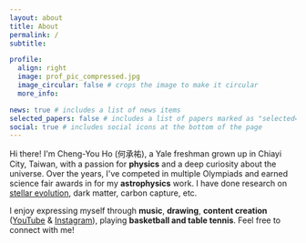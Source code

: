 ```yaml
---
layout: about
title: About
permalink: /
subtitle: 

profile:
  align: right
  image: prof_pic_compressed.jpg
  image_circular: false # crops the image to make it circular
  more_info: 

news: true # includes a list of news items
selected_papers: false # includes a list of papers marked as "selected={true}"
social: true # includes social icons at the bottom of the page
---
```


Hi there! I'm Cheng-You Ho (何承祐), a Yale freshman grown up in Chiayi City, Taiwan, with a passion for **physics** and a deep curiosity about the universe. Over the years, I've competed in multiple Olympiads and earned science fair awards in for my **astrophysics** work. I have done research on [stellar evolution](https://cyh1368.github.io/publications/), dark matter, carbon capture, etc. 

I enjoy expressing myself through **music**, **drawing**, **content creation** ([YouTube](https://www.youtube.com/@deltaknowledge15) & [Instagram](https://www.instagram.com/deltakphy/)), playing **basketball and table tennis**. Feel free to connect with me!

<!-- Write your biography here. Tell the world about yourself. Link to your favorite [subreddit](http://reddit.com). You can put a picture in, too. The code is already in, just name your picture `prof_pic.jpg` and put it in the `img/` folder.

Put your address / P.O. box / other info right below your picture. You can also disable any of these elements by editing `profile` property of the YAML header of your `_pages/about.md`. Edit `_bibliography/papers.bib` and Jekyll will render your [publications page](/al-folio/publications/) automatically.

Link to your social media connections, too. This theme is set up to use [Font Awesome icons](https://fontawesome.com/) and [Academicons](https://jpswalsh.github.io/academicons/), like the ones below. Add your Facebook, Twitter, LinkedIn, Google Scholar, or just disable all of them. -->
